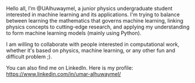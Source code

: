 Hello all, I’m @UAlhuwaymel, a junior physics undergraduate student interested in machine learning and its applications. I'm trying to balance between learning the mathematics that governs machine learning, linking physics concepts to cutting-edge research, and applying my understanding to form machine learning models (mainly using Python).

I am willing to collaborate with people interested in computational work, whether it's based on physics, machine learning, or any other fun and difficult problem ;).

You can also find me on LinkedIn. Here is my profile: https://www.linkedin.com/in/umar-alhuwaymel/
